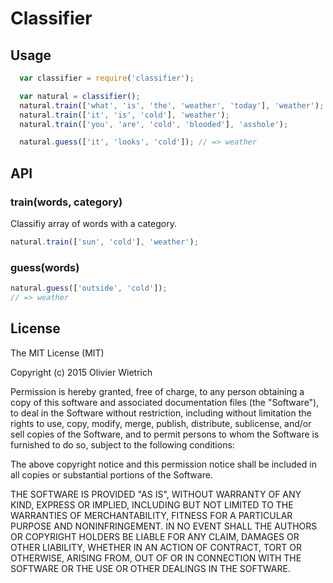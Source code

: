 # Classifier

## Usage

```js
  var classifier = require('classifier');

  var natural = classifier();
  natural.train(['what', 'is', 'the', 'weather', 'today'], 'weather');
  natural.train(['it', 'is', 'cold'], 'weather');
  natural.train(['you', 'are', 'cold', 'blooded'], 'asshole');

  natural.guess(['it', 'looks', 'cold']); // => weather 
```

## API

### train(words, category)

Classifiy array of words with a category.

```js
natural.train(['sun', 'cold'], 'weather');
```

### guess(words)

```js
natural.guess(['outside', 'cold']);
// => weather
```

## License

The MIT License (MIT)

Copyright (c) 2015 Olivier Wietrich

Permission is hereby granted, free of charge, to any person obtaining a copy
of this software and associated documentation files (the "Software"), to deal
in the Software without restriction, including without limitation the rights
to use, copy, modify, merge, publish, distribute, sublicense, and/or sell
copies of the Software, and to permit persons to whom the Software is
furnished to do so, subject to the following conditions:

The above copyright notice and this permission notice shall be included in all
copies or substantial portions of the Software.

THE SOFTWARE IS PROVIDED "AS IS", WITHOUT WARRANTY OF ANY KIND, EXPRESS OR
IMPLIED, INCLUDING BUT NOT LIMITED TO THE WARRANTIES OF MERCHANTABILITY,
FITNESS FOR A PARTICULAR PURPOSE AND NONINFRINGEMENT. IN NO EVENT SHALL THE
AUTHORS OR COPYRIGHT HOLDERS BE LIABLE FOR ANY CLAIM, DAMAGES OR OTHER
LIABILITY, WHETHER IN AN ACTION OF CONTRACT, TORT OR OTHERWISE, ARISING FROM,
OUT OF OR IN CONNECTION WITH THE SOFTWARE OR THE USE OR OTHER DEALINGS IN THE
SOFTWARE.

